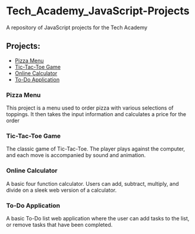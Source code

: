 # Tech_Academy_JavaScript-Projects
A repository of JavaScript projects for the Tech Academy

## Projects:
* [Pizza Menu](https://github.com/chasetmartin/Tech_Academy_JavaScript-Projects/tree/main/Pizza_Menu_Project)
* [Tic-Tac-Toe Game](https://github.com/chasetmartin/Tech_Academy_JavaScript-Projects/tree/main/TicTacToe_Project)
* [Online Calculator](https://github.com/chasetmartin/Tech_Academy_JavaScript-Projects/tree/main/Calculator_Project)
* [To-Do Application](https://github.com/chasetmartin/Tech_Academy_JavaScript-Projects/tree/main/ToDo_App)

### Pizza Menu
This project is a menu used to order pizza with various selections of toppings. It then takes the input information and calculates a price for the order
### Tic-Tac-Toe Game
The classic game of Tic-Tac-Toe. The player plays against the computer, and each move is accompanied by sound and animation.
### Online Calculator
A basic four function calculator. Users can add, subtract, multiply, and divide on a sleek web version of a calculator.
### To-Do Application
A basic To-Do list web application where the user can add tasks to the list, or remove tasks that have been completed.
